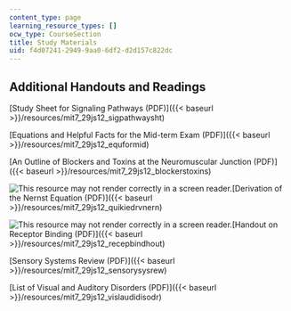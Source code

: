 ```yaml
---
content_type: page
learning_resource_types: []
ocw_type: CourseSection
title: Study Materials
uid: f4d07241-2949-9aa0-6df2-d2d157c822dc
---
```


Additional Handouts and Readings
--------------------------------

[Study Sheet for Signaling Pathways (PDF)]({{< baseurl >}}/resources/mit7_29js12_sigpathwaysht)

[Equations and Helpful Facts for the Mid-term Exam (PDF)]({{< baseurl >}}/resources/mit7_29js12_equformid)

[An Outline of Blockers and Toxins at the Neuromuscular Junction (PDF)]({{< baseurl >}}/resources/mit7_29js12_blockerstoxins)

![This resource may not render correctly in a screen reader.](/images/inacessible.gif)[Derivation of the Nernst Equation (PDF)]({{< baseurl >}}/resources/mit7_29js12_quikiedrvnern)

![This resource may not render correctly in a screen reader.](/images/inacessible.gif)[Handout on Receptor Binding (PDF)]({{< baseurl >}}/resources/mit7_29js12_recepbindhout)

[Sensory Systems Review (PDF)]({{< baseurl >}}/resources/mit7_29js12_sensorysysrew)

[List of Visual and Auditory Disorders (PDF)]({{< baseurl >}}/resources/mit7_29js12_vislaudidisodr)